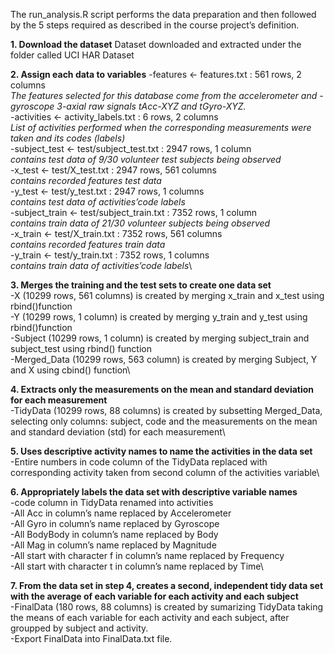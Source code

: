 The run_analysis.R script performs the data preparation and then followed by the 5 steps required as described in the course project’s definition.

**1. Download the dataset**
      Dataset downloaded and extracted under the folder called UCI HAR Dataset

**2. Assign each data to variables**
      -features <- features.txt : 561 rows, 2 columns\
      *The features selected for this database come from the accelerometer and -gyroscope 3-axial raw signals tAcc-XYZ and tGyro-XYZ.*\
      -activities <- activity_labels.txt : 6 rows, 2 columns\
      *List of activities performed when the corresponding measurements were taken and its codes (labels)*\
      -subject_test <- test/subject_test.txt : 2947 rows, 1 column\
      *contains test data of 9/30 volunteer test subjects being observed*\
      -x_test <- test/X_test.txt : 2947 rows, 561 columns\
      *contains recorded features test data*\
      -y_test <- test/y_test.txt : 2947 rows, 1 columns\
      *contains test data of activities’code labels*\
      -subject_train <- test/subject_train.txt : 7352 rows, 1 column\
      *contains train data of 21/30 volunteer subjects being observed*\
      -x_train <- test/X_train.txt : 7352 rows, 561 columns\
      *contains recorded features train data*\
      -y_train <- test/y_train.txt : 7352 rows, 1 columns\
      *contains train data of activities’code labels*\

**3. Merges the training and the test sets to create one data set**\
    -X (10299 rows, 561 columns) is created by merging x_train and x_test using rbind()function\
    -Y (10299 rows, 1 column) is created by merging y_train and y_test using rbind()function\
    -Subject (10299 rows, 1 column) is created by merging subject_train and subject_test using rbind() function\
    -Merged_Data (10299 rows, 563 column) is created by merging Subject, Y and X using cbind() function\

**4. Extracts only the measurements on the mean and standard deviation for each measurement**\
    -TidyData (10299 rows, 88 columns) is created by subsetting Merged_Data, selecting only columns: subject, code and the measurements on the mean and standard deviation     (std) for each measurement\

**5. Uses descriptive activity names to name the activities in the data set**\
    -Entire numbers in code column of the TidyData replaced with corresponding activity taken from second column of the activities variable\

**6. Appropriately labels the data set with descriptive variable names**\
    -code column in TidyData renamed into activities\
    -All Acc in column’s name replaced by Accelerometer\
    -All Gyro in column’s name replaced by Gyroscope\
    -All BodyBody in column’s name replaced by Body\
    -All Mag in column’s name replaced by Magnitude\
    -All start with character f in column’s name replaced by Frequency\
    -All start with character t in column’s name replaced by Time\

**7. From the data set in step 4, creates a second, independent tidy data set with the average of each variable for each activity and each subject**\
    -FinalData (180 rows, 88 columns) is created by sumarizing TidyData taking the means of each variable for each activity and each subject, after groupped by           subject and activity.\
    -Export FinalData into FinalData.txt file.
